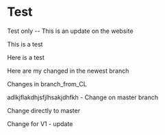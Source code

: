 # Test
Test only -- This is an update on the website

This is a test

Here is a test


Here are my changed in the newest branch

Changes in branch_from_CL

adlkjflakdhjsfjlhsakjdhfkh - Change on master branch

Change directly to master

Change for V1 - update

